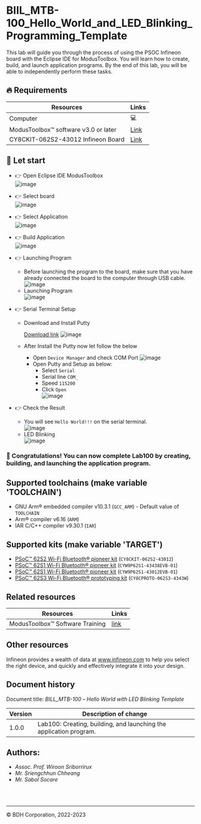 # BIIL_MTB-100_Hello_World_and_LED_Blinking_Programming_Template

This lab will guide you through the process of using the PSOC Infineon board with the Eclipse IDE for ModusToolbox. You will learn how to create, build, and launch application programs. By the end of this lab, you will be able to independently perform these tasks.
## 🔥 Requirements
| Resources                                  | Links                                                                                                  |
|--------------------------------------------|--------------------------------------------------------------------------------------------------------|
| Computer                                   | 💻                                                                                                    |
| ModusToolbox™ software v3.0 or later       | [Link](https://www.infineon.com/modustoolbox)                                                         |
| CY8CKIT-062S2-43012 Infineon Board         | [Link](https://github.com/Advance-Innovation-Centre-AIC/BIIL_MTB-100_Hello_World_and_LED_Blinking_Programming_Template/assets/88732241/0215501d-b774-4045-8e64-ef49e28d8404) |



## 🚩 Let start
- 👉  Open Eclipse IDE ModusToolbox               
![image](https://github.com/Advance-Innovation-Centre-AIC/BIIL_MTB-100_Hello_World_and_LED_Blinking_Programming_Template/assets/88732241/276b5ee3-7752-488c-baa7-3b55f6615b27)                 

- 👉  Select board    
![image](https://github.com/Advance-Innovation-Centre-AIC/BIIL_MTB-100_Hello_World_and_LED_Blinking_Programming_Template/assets/88732241/df637b74-1bee-4c0c-9bdc-4b70d7f0cee8)

- 👉  Select Application         
  ![image](https://github.com/Advance-Innovation-Centre-AIC/BIIL_MTB-100_Hello_World_and_LED_Blinking_Programming_Template/assets/88732241/3df6fbb2-eea7-4f1b-b09b-36d88f10ad2f)

- 👉  Build Application      
![image](https://github.com/Advance-Innovation-Centre-AIC/BIIL_MTB-100_Hello_World_and_LED_Blinking_Programming_Template/assets/88732241/7c230ae2-b6ec-4acc-9713-9cb6325c834d)

- 👉  Launching Program
  - Before launching the program to the board, make sure that you have already connected the board to the computer through USB cable.        
![image](https://github.com/Advance-Innovation-Centre-AIC/BIIL_MTB-100_Hello_World_and_LED_Blinking_Programming_Template/assets/88732241/7a6bb6ef-cb63-4613-98a1-42f9617ad724)
  - Launching Program    
    ![image](https://github.com/Advance-Innovation-Centre-AIC/BIIL_MTB-100_Hello_World_and_LED_Blinking_Programming_Template/assets/88732241/e95bb346-1205-4e5f-a6d6-20ee60a2cd1d)

- 👉  Serial Terminal Setup 
  - Download and Install Putty
    
    [Download link](https://www.putty.org/)
    ![image](https://github.com/Advance-Innovation-Centre-AIC/BIIL_MTB-100_Hello_World_and_LED_Blinking_Programming_Template/assets/88732241/d199b0a6-034b-4259-9662-5bd264aa5cd9)

  - After Install the Putty now let follow the below
    - Open `Device Manager` and check COM Port
      ![image](https://github.com/Advance-Innovation-Centre-AIC/BIIL_MTB-100_Hello_World_and_LED_Blinking_Programming_Template/assets/88732241/5ffc6e53-aa99-4be4-a8f6-b945c4ecc21a)
    - Open Putty and Setup as below:
      - Select `Serial`
      - Serial line `COM_`
      - Speed `115200`
      - Click `Open`      
      ![image](https://github.com/Advance-Innovation-Centre-AIC/BIIL_MTB-100_Hello_World_and_LED_Blinking_Programming_Template/assets/88732241/aa8f838a-743b-4b5a-bd4f-ab5c2b951afa)

- 👉  Check the Result
  - You will see `Hello World!!!` on the serial terminal.         
   ![image](https://github.com/Advance-Innovation-Centre-AIC/BIIL_MTB-100_Hello_World_and_LED_Blinking_Programming_Template/assets/88732241/2eb45911-1df7-4581-9e73-2e79c28364a5)
  - LED Blinking        
    ![image](https://github.com/Advance-Innovation-Centre-AIC/BIIL_MTB-100_Hello_World_and_LED_Blinking_Programming_Template/assets/88732241/e43ee093-c57b-4d65-81a2-e8326e729b74)

### 🎉  Congratulations! You can now complete Lab100 by creating, building, and launching the application program.


## Supported toolchains (make variable 'TOOLCHAIN')

- GNU Arm&reg; embedded compiler v10.3.1 (`GCC_ARM`) - Default value of `TOOLCHAIN`
- Arm&reg; compiler v6.16 (`ARM`)
- IAR C/C++ compiler v9.30.1 (`IAR`)

## Supported kits (make variable 'TARGET')

- [PSoC&trade; 62S2 Wi-Fi Bluetooth&reg; pioneer kit](https://www.infineon.com/CY8CKIT-062S2-43012) (`CY8CKIT-062S2-43012`)
- [PSoC&trade; 62S1 Wi-Fi Bluetooth&reg; pioneer kit](https://www.infineon.com/CYW9P62S1-43438EVB-01) (`CYW9P62S1-43438EVB-01`)
- [PSoC&trade; 62S1 Wi-Fi Bluetooth&reg; pioneer kit](https://www.infineon.com/CYW9P62S1-43012EVB-01) (`CYW9P62S1-43012EVB-01`)
- [PSoC&trade; 62S3 Wi-Fi Bluetooth&reg; prototyping kit](https://www.infineon.com/CY8CPROTO-062S3-4343W) (`CY8CPROTO-062S3-4343W`)


## Related resources
Resources  | Links
-----------|----------------------------------
ModusToolbox™ Software Training | [link](https://www.dropbox.com/sh/waj898o4o8eccx0/AAB3hBBaIQo2OvJ5-fubGJIha/training-modustoolbox-level1-getting-started-master/Manual/Ch2-Tools.pdf?dl=0)



## Other resources

Infineon provides a wealth of data at www.infineon.com to help you select the right device, and quickly and effectively integrate it into your design.


## Document history

Document title: *BILL_MTB-100* – *Hello World with LED Blinking Template*

 Version | Description of change
 ------- | ---------------------
 1.0.0   | Lab100: Creating, building, and launching the application program.


## Authors:
- *Assoc. Prof. Wiroon Sriborrirux*
- *Mr. Sriengchhun Chheang*
- *Mr. Sabol Socare*
<br>

<br>

---------------------------------------------------------

© BDH Corporation, 2022-2023
